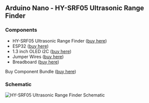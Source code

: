 ## Arduino Nano - HY-SRF05 Ultrasonic Range Finder

### Components
- HY-SRF05 Ultrasonic Range Finder ([buy here](https://hobby-circuit.com/products/hy-srf05-ultrasonic-range-finder?keyword=HY-))
- ESP32 ([buy here](https://hobby-circuit.com/products/esp32-wroom-32-esp32-s-development-board-wifi-bluetooth-compatible-type-c-esp32-30pin-esp32-nodemcu-development-module?keyword=ESP32))
- 1.3 inch OLED i2C ([buy here](https://hobby-circuit.com/products/1-3-oled-display-module-white-blue-color-drive-chip-sh1106-128x64-1-3-inch?keyword=1.3%20inch))
- Jumper Wires ([buy here](https://hobby-circuit.com/products/40pcs-10cm-cables-m-m-jumper-breadboard-wire-colorful-gpio-ribbon-for-diy-kit?keyword=M-m))
- Breadboard ([buy here](https://hobby-circuit.com/products/830-point-solderless-pcb-bread-board-jumper?keyword=breadboard%205))
  
Buy Component Bundle ([buy here](https://hobby-circuit.com/products/hy-srf05-ultrasonic-range-finder-bundle))

### Schematic
![HY-SRF05 Ultrasonic Range Finder Schematic](https://cdn.shopify.com/s/files/1/0846/7654/2732/files/ESP32_HY-SRF05_Ultrasonic_Range_Finder.png?v=1724924963)

